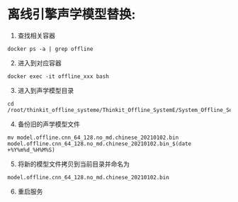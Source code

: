 # 离线引擎声学模型替换:

1.  查找相关容器

```shell
docker ps -a | grep offline
```

2.  进入到对应容器

```shell
docker exec -it offline_xxx bash
```

3.  进入到声学模型目录

```shell
cd /root/thinkit_offline_systeme/Thinkit_Offline_SystemE/System_Offline_Server/TBNR_release_time/model/cts_src
```

4.  备份旧的声学模型文件

```shell
mv model.offline.cnn_64_128.no_md.chinese_20210102.bin
model.offline.cnn_64_128.no_md.chinese_20210102.bin_$(date +%Y%m%d_%H%M%S)
```

5.  将新的模型文件拷贝到当前目录并命名为

```shell
model.offline.cnn_64_128.no_md.chinese_20210102.bin
```

6.  重启服务
